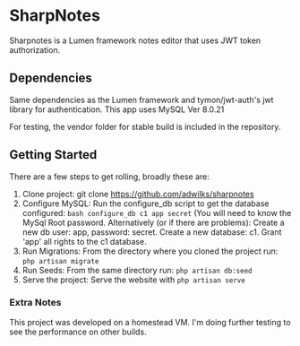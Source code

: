 # SharpNotes

Sharpnotes is a Lumen framework notes editor that uses JWT token authorization. 

## Dependencies

Same dependencies as the Lumen framework and tymon/jwt-auth's jwt library for authentication.
This app uses MySQL Ver 8.0.21

For testing, the vendor folder for stable build is included in the repository.

## Getting Started
There are a few steps to get rolling, broadly these are:
1. Clone project: 
git clone https://github.com/adwilks/sharpnotes 
2. Configure MySQL:
Run the configure_db script to get the database configured:
`bash configure_db c1 app secret` (You will need to know the MySql Root password.
Alternatively (or if there are problems): Create a new db user: app, password: secret. Create a new database: c1. 
Grant 'app' all rights to the c1 database.
3. Run Migrations: 
From the directory where you cloned  the project run: `php artisan migrate`  
4. Run Seeds:
From the same directory run: `php artisan db:seed`
5. Serve the project: Serve the website with `php artisan serve`

### Extra Notes
This project was developed on a homestead VM. I'm doing further testing to see the performance on other builds.
